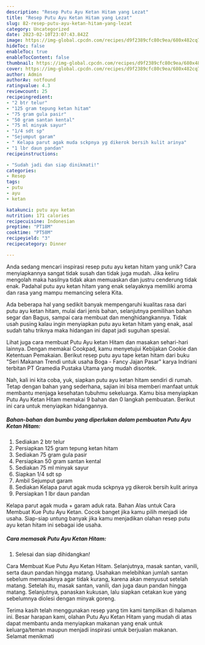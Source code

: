 ```yaml
---
description: "Resep Putu Ayu Ketan Hitam yang Lezat"
title: "Resep Putu Ayu Ketan Hitam yang Lezat"
slug: 82-resep-putu-ayu-ketan-hitam-yang-lezat
category: Uncategorized
date: 2023-02-10T23:07:43.842Z
image: https://img-global.cpcdn.com/recipes/d9f2389cfc80c9ea/680x482cq70/putu-ayu-ketan-hitam-foto-resep-utama.jpg
hideToc: false
enableToc: true
enableTocContent: false
thumbnail: https://img-global.cpcdn.com/recipes/d9f2389cfc80c9ea/680x482cq70/putu-ayu-ketan-hitam-foto-resep-utama.jpg
cover: https://img-global.cpcdn.com/recipes/d9f2389cfc80c9ea/680x482cq70/putu-ayu-ketan-hitam-foto-resep-utama.jpg
author: Admin
authorAv: notfound
ratingvalue: 4.3
reviewcount: 25
recipeingredient:
- "2 btr telur"
- "125 gram tepung ketan hitam"
- "75 gram gula pasir"
- "50 gram santan kental"
- "75 ml minyak sayur"
- "1/4 sdt sp"
- "Sejumput garam"
- " Kelapa parut agak muda sckpnya yg dikerok bersih kulit arinya"
- "1 lbr daun pandan"
recipeinstructions:

- "Sudah jadi dan siap dinikmati!"
categories:
- Resep
tags:
- putu
- ayu
- ketan

katakunci: putu ayu ketan 
nutrition: 171 calories
recipecuisine: Indonesian
preptime: "PT18M"
cooktime: "PT58M"
recipeyield: "3"
recipecategory: Dinner

---
```





Anda sedang mencari inspirasi resep putu ayu ketan hitam yang unik? Cara menyiapkannya sangat tidak susah dan tidak juga mudah. Jika keliru mengolah maka hasilnya tidak akan memuaskan dan justru cenderung tidak enak. Padahal putu ayu ketan hitam yang enak selayaknya memiliki aroma dan rasa yang mampu memancing selera Kita.





Ada beberapa hal yang sedikit banyak mempengaruhi kualitas rasa dari putu ayu ketan hitam, mulai dari jenis bahan, selanjutnya pemilihan bahan segar dan Bagus, sampai cara membuat dan menghidangkannya. Tidak usah pusing kalau ingin menyiapkan putu ayu ketan hitam yang enak,      asal sudah tahu triknya maka hidangan ini dapat jadi suguhan spesial.














Lihat juga cara membuat Putu Ayu ketan Hitam dan masakan sehari-hari lainnya. Dengan memakai Cookpad, kamu menyetujui Kebijakan Cookie dan Ketentuan Pemakaian. Berikut resep putu ayu tape ketan hitam dari buku &#34;Seri Makanan Trendi untuk usaha Boga - Fancy Jajan Pasar&#34; karya Indriani terbitan PT Gramedia Pustaka Utama yang mudah disontek.






Nah, kali ini kita coba, yuk, siapkan putu ayu ketan hitam sendiri di rumah. Tetap dengan bahan yang sederhana, sajian ini bisa memberi manfaat untuk membantu menjaga kesehatan tubuhmu sekeluarga. Kamu bisa menyiapkan Putu Ayu Ketan Hitam memakai 9 bahan dan 0 langkah pembuatan. Berikut ini cara untuk menyiapkan hidangannya.

<!--inarticleads1-->

##### Bahan-bahan dan bumbu yang diperlukan dalam pembuatan Putu Ayu Ketan Hitam:

1. Sediakan 2 btr telur
1. Persiapkan 125 gram tepung ketan hitam
1. Sediakan 75 gram gula pasir
1. Persiapkan 50 gram santan kental
1. Sediakan 75 ml minyak sayur
1. Siapkan 1/4 sdt sp
1. Ambil Sejumput garam
1. Sediakan  Kelapa parut agak muda sckpnya yg dikerok bersih kulit arinya
1. Persiapkan 1 lbr daun pandan


Kelapa parut agak muda + garam aduk rata. Bahan Alas untuk Cara Membuat Kue Putu Ayu Ketan. Cocok banget jika kamu pilih menjadi ide usaha. Siap-siap untung banyak jika kamu menjadikan olahan resep putu ayu ketan hitam ini sebagai ide usaha. 

<!--inarticleads2-->

##### Cara memasak Putu Ayu Ketan Hitam:


1. Selesai dan siap dihidangkan!

Cara Membuat Kue Putu Ayu Ketan Hitam. Selanjutnya, masak santan, vanili, serta daun pandan hingga matang. Usahakan melebihkan jumlah santan sebelum memasaknya agar tidak kurang, karena akan menyusut setelah matang. Setelah itu, masak santan, vanili, dan juga daun pandan hingga matang. Selanjutnya, panaskan kukusan, lalu siapkan cetakan kue yang sebelumnya diolesi dengan minyak goreng. 

Terima kasih telah menggunakan resep yang tim kami tampilkan di halaman ini. Besar harapan kami, olahan Putu Ayu Ketan Hitam yang mudah di atas dapat membantu anda menyiapkan makanan yang enak untuk keluarga/teman maupun menjadi inspirasi untuk berjualan makanan. Selamat menikmati
